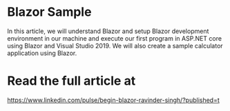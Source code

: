 # Blazor Sample
In this article, we will understand Blazor and setup Blazor development environment in our machine and execute our first program in ASP.NET core using Blazor and Visual Studio 2019. We will also create a sample calculator application using Blazor.


# Read the full article at
https://www.linkedin.com/pulse/begin-blazor-ravinder-singh/?published=t
